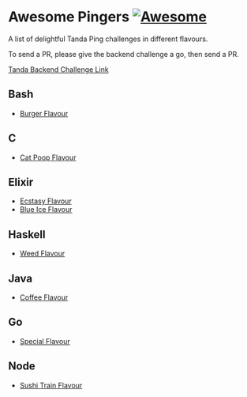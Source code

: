 # Awesome Pingers [![Awesome](https://cdn.rawgit.com/sindresorhus/awesome/d7305f38d29fed78fa85652e3a63e154dd8e8829/media/badge.svg)](https://github.com/sindresorhus/awesome)

A list of delightful Tanda Ping challenges in different flavours.

To send a PR, please give the backend challenge a go, then send a PR.

[Tanda Backend Challenge Link](https://github.com/TandaHQ/work-samples)

## Bash
  - [Burger Flavour](https://github.com/lewisjb/pinger-burger)

## C
  - [Cat Poop Flavour](https://github.com/byronmejia/Pingers)

## Elixir
  - [Ecstasy Flavour](https://github.com/angusturner/pings-elixir)
  - [Blue Ice Flavour](https://github.com/CallumJHays/tanda_pings_2016)
  
## Haskell
  - [Weed Flavour](https://github.com/kendricktan/pingers-haskell)

## Java
  - [Coffee Flavour](https://github.com/byronmejia/Pingers-Coffee-Flavour)
  
## Go
  - [Special Flavour](https://github.com/AwolDes/tanda-ping-challenge)
  
## Node
  - [Sushi Train Flavour](https://github.com/bennetthardwick/tanda-pings-work-sample)
